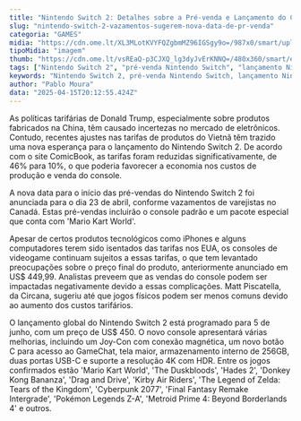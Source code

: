 ```yaml
---
title: "Nintendo Switch 2: Detalhes sobre a Pré-venda e Lançamento do Console"
slug: "nintendo-switch-2-vazamentos-sugerem-nova-data-de-pr-venda"
categoria: "GAMES"
midia: "https://cdn.ome.lt/XL3MLotKVYFQZgbmMZ96IGSgy9o=/987x0/smart/uploads/conteudo/fotos/switch-2-capa-2_5rrGBsb.png"
tipoMidia: "imagem"
thumb: "https://cdn.ome.lt/vsREaQ-p3CJXQ_lg3dyJvErKNNQ=/480x360/smart/extras/conteudos/switch-2-capa-2_Qel0n38.png"
tags: ["Nintendo Switch 2", "pré-venda Nintendo Switch", "lançamento Nintendo Switch", "jogos Nintendo Switch", "tarifas Donald Trump", "ComicBook", "videogames"]
keywords: "Nintendo Switch 2, pré-venda Nintendo Switch, lançamento Nintendo Switch, jogos Nintendo Switch, tarifas Donald Trump, ComicBook, videogames"
author: "Pablo Moura"
data: "2025-04-15T20:12:55.424Z"
---
```


As políticas tarifárias de Donald Trump, especialmente sobre produtos fabricados na China, têm causado incertezas no mercado de eletrônicos. Contudo, recentes ajustes nas tarifas de produtos do Vietnã têm trazido uma nova esperança para o lançamento do Nintendo Switch 2. De acordo com o site ComicBook, as tarifas foram reduzidas significativamente, de 46% para 10%, o que poderia favorecer a economia nos custos de produção e venda do console. 

A nova data para o início das pré-vendas do Nintendo Switch 2 foi anunciada para o dia 23 de abril, conforme vazamentos de varejistas no Canadá. Estas pré-vendas incluirão o console padrão e um pacote especial que conta com 'Mario Kart World'. 

Apesar de certos produtos tecnológicos como iPhones e alguns computadores terem sido isentados das tarifas nos EUA, os consoles de videogame continuam sujeitos a essas tarifas, o que tem levantado preocupações sobre o preço final do produto, anteriormente anunciado em US$ 449,99. Analistas preveem que as vendas do console podem ser impactadas negativamente devido a essas complicações. Matt Piscatella, da Circana, sugeriu até que jogos físicos podem ser menos comuns devido ao aumento dos custos tarifários. 

O lançamento global do Nintendo Switch 2 está programado para 5 de junho, com um preço de US$ 450. O novo console apresentará várias melhorias, incluindo um Joy-Con com conexão magnética, um novo botão C para acesso ao GameChat, tela maior, armazenamento interno de 256GB, duas portas USB-C e suporte a resolução 4K com HDR. Entre os jogos confirmados estão 'Mario Kart World', 'The Duskbloods', 'Hades 2', 'Donkey Kong Bananza', 'Drag and Drive', 'Kirby Air Riders', 'The Legend of Zelda: Tears of the Kingdom', 'Cyberpunk 2077', 'Final Fantasy Remake Intergrade', 'Pokémon Legends Z-A', 'Metroid Prime 4: Beyond Borderlands 4' e outros.